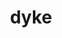 ---
category: 4-letters
denotation: null
name: dyke
reference_link: https://www.etymonline.com/word/dyke
root_language: null
root_name: null
title: dyke
type: free
word_sums:
- respelling: dyke
  sum: 'Dyke + '
---